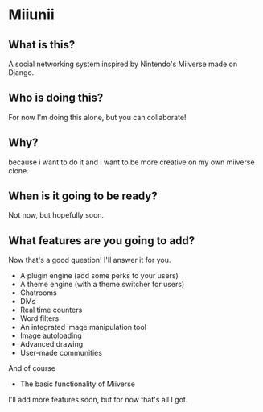 # Miiunii

## What is this?

A social networking system inspired by Nintendo's Miiverse made on Django.

## Who is doing this?

For now I'm doing this alone, but you can collaborate!

## Why?

because i want to do it and i want to be more creative on my own miiverse clone.

## When is it going to be ready?

Not now, but hopefully soon.

## What features are you going to add?

Now that's a good question! I'll answer it for you.

- A plugin engine (add some perks to your users)
- A theme engine (with a theme switcher for users)
- Chatrooms
- DMs
- Real time counters
- Word filters
- An integrated image manipulation tool
- Image autoloading
- Advanced drawing
- User-made communities

And of course

- The basic functionality of Miiverse

I'll add more features soon, but for now that's all I got.
